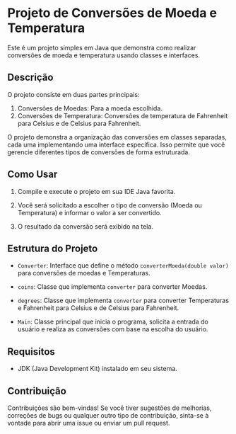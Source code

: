 # Projeto de Conversões de Moeda e Temperatura

Este é um projeto simples em Java que demonstra como realizar conversões de moeda e temperatura usando classes e interfaces.

## Descrição

O projeto consiste em duas partes principais:
1. Conversões de Moedas: Para a moeda escolhida.
2. Conversões de Temperatura: Conversões de temperatura de Fahrenheit para Celsius e de Celsius para Fahrenheit.

O projeto demonstra a organização das conversões em classes separadas, cada uma implementando uma interface específica. Isso permite que você gerencie diferentes tipos de conversões de forma estruturada.

## Como Usar

1. Compile e execute o projeto em sua IDE Java favorita.

2. Você será solicitado a escolher o tipo de conversão (Moeda ou Temperatura) e informar o valor a ser convertido.

3. O resultado da conversão será exibido na tela.

## Estrutura do Projeto

- `Converter`: Interface que define o método `converterMoeda(double valor)` para conversões de moedas e Temperaturas.

- `coins`: Classe que implementa `converter` para converter Moedas.
- `degrees`: Classe que implementa `converter` para converter Temperaturas e Fahrenheit para Celsius e de Celsius para Fahrenheit.
- `Main`: Classe principal que inicia o programa, solicita a entrada do usuário e realiza as conversões com base na escolha do usuário.

## Requisitos

- JDK (Java Development Kit) instalado em seu sistema.

## Contribuição

Contribuições são bem-vindas! Se você tiver sugestões de melhorias, correções de bugs ou qualquer outro tipo de contribuição, sinta-se à vontade para abrir uma issue ou enviar um pull request.






